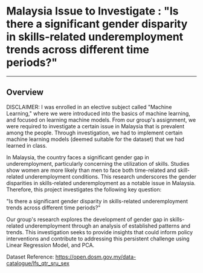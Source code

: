 # Malaysia Issue to Investigate : "Is there a significant gender disparity in skills-related underemployment trends across different time periods?" <br>
----------------------------------------------------------------------------------------------
## Overview <br>
DISCLAIMER: I was enrolled in an elective subject called "Machine Learning," where we were introduced into the basics of machine learning, and focused on learning machine models. From our group's assignment, we were required to investigate a certain issue in Malaysia that is prevalent among the people. Through investigation, we had to implement certain machine learning models (deemed suitable for the dataset) that we had learned in class. 

In Malaysia, the country faces a significant gender gap in underemployment, particularly concerning the utilization of skills. Studies show women are more likely than men to face both time-related and skill-related underemployment conditions. This research underscores the gender disparities in skills-related underemployment as a notable issue in Malaysia. Therefore, this project investigates the following key question:

"Is there a significant gender disparity in skills-related underemployment trends across different time periods?"

Our group's research explores the development of gender gap in skills-related underemployment through an analysis of established patterns and trends. This investigation seeks to provide insights that could inform policy interventions and contribute to addressing this persistent challenge using Linear Regression Model, and PCA. 

Dataset Reference: https://open.dosm.gov.my/data-catalogue/lfs_qtr_sru_sex
